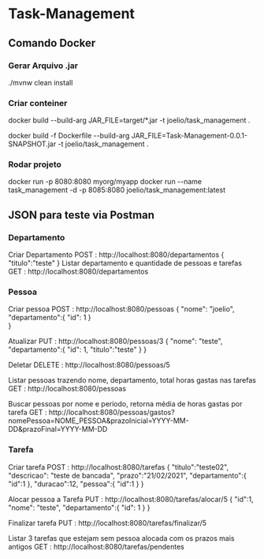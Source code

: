 # Task-Management
## Comando Docker
### Gerar Arquivo .jar
./mvnw clean install
### Criar conteiner 

docker build --build-arg JAR_FILE=target/*.jar -t joelio/task_management .

docker build -f Dockerfile --build-arg JAR_FILE=Task-Management-0.0.1-SNAPSHOT.jar -t joelio/task_management .
### Rodar projeto
docker run -p 8080:8080 myorg/myapp
docker run --name task_management -d -p 8085:8080 joelio/task_management:latest
## JSON para teste via Postman
### Departamento
Criar Departamento
POST : http://localhost:8080/departamentos
{
	"titulo":"teste"
}
 Listar departamento e quantidade de pessoas e tarefas
GET : http://localhost:8080/departamentos

### Pessoa
Criar pessoa
POST : http://localhost:8080/pessoas
{
	"nome": "joelio",
	"departamento":{
		"id": 1
	}	
}

Atualizar
PUT : http://localhost:8080/pessoas/3
{
	"nome": "teste",
	"departamento":{
		"id": 1,
		"titulo":"teste"
	}
}

Deletar
DELETE : http://localhost:8080/pessoas/5

Listar pessoas trazendo nome, departamento, total horas gastas nas tarefas
GET : http://localhost:8080/pessoas

Buscar pessoas por nome e período, retorna média de horas gastas por tarefa
GET : http://localhost:8080/pessoas/gastos?nomePessoa=NOME_PESSOA&prazoInicial=YYYY-MM-DD&prazoFinal=YYYY-MM-DD

### Tarefa
Criar tarefa
POST : http://localhost:8080/tarefas
{
	"titulo":"teste02",
	"descricao": "teste de bancada",
	"prazo":"21/02/2021",
	"departamento":{
		"id":1
	},
	"duracao":12,
   "pessoa":{
     "id":1
   }
}

Alocar pessoa a Tarefa
PUT : http://localhost:8080/tarefas/alocar/5
{
	"id":1,
	"nome": "teste",
	"departamento":{
		"id": 1
	}
}

Finalizar tarefa
PUT : http://localhost:8080/tarefas/finalizar/5

Listar 3 tarefas que estejam sem pessoa alocada com os prazos mais antigos
GET : http://localhost:8080/tarefas/pendentes




